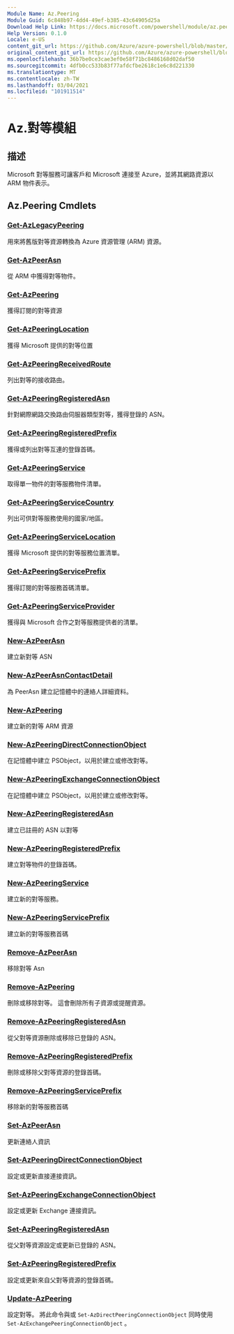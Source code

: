 ```yaml
---
Module Name: Az.Peering
Module Guid: 6c848b97-4dd4-49ef-b385-43c64905d25a
Download Help Link: https://docs.microsoft.com/powershell/module/az.peering.md
Help Version: 0.1.0
Locale: e-US
content_git_url: https://github.com/Azure/azure-powershell/blob/master/src/Peering/Peering/help/Az.Peering.md
original_content_git_url: https://github.com/Azure/azure-powershell/blob/master/src/Peering/Peering/help/Az.Peering.md
ms.openlocfilehash: 36b7be0ce3cae3ef0e58f71bc8486168d02daf50
ms.sourcegitcommit: 4dfb0cc533b83f77afdcfbe2618c1e6c8d221330
ms.translationtype: MT
ms.contentlocale: zh-TW
ms.lasthandoff: 03/04/2021
ms.locfileid: "101911514"
---
```

# Az.對等模組
## 描述
Microsoft 對等服務可讓客戶和 Microsoft 連接至 Azure，並將其網路資源以 ARM 物件表示。

## Az.Peering Cmdlets
### [Get-AzLegacyPeering](Get-AzLegacyPeering.md)
用來將舊版對等資源轉換為 Azure 資源管理 (ARM) 資源。 

### [Get-AzPeerAsn](Get-AzPeerAsn.md)
從 ARM 中獲得對等物件。

### [Get-AzPeering](Get-AzPeering.md)
獲得訂閱的對等資源

### [Get-AzPeeringLocation](Get-AzPeeringLocation.md)
獲得 Microsoft 提供的對等位置

### [Get-AzPeeringReceivedRoute](Get-AzPeeringReceivedRoute.md)
列出對等的接收路由。

### [Get-AzPeeringRegisteredAsn](Get-AzPeeringRegisteredAsn.md)
針對網際網路交換路由伺服器類型對等，獲得登錄的 ASN。

### [Get-AzPeeringRegisteredPrefix](Get-AzPeeringRegisteredPrefix.md)
獲得或列出對等互連的登錄首碼。

### [Get-AzPeeringService](Get-AzPeeringService.md)
取得單一物件的對等服務物件清單。

### [Get-AzPeeringServiceCountry](Get-AzPeeringServiceCountry.md)
列出可供對等服務使用的國家/地區。

### [Get-AzPeeringServiceLocation](Get-AzPeeringServiceLocation.md)
獲得 Microsoft 提供的對等服務位置清單。

### [Get-AzPeeringServicePrefix](Get-AzPeeringServicePrefix.md)
獲得訂閱的對等服務首碼清單。

### [Get-AzPeeringServiceProvider](Get-AzPeeringServiceProvider.md)
獲得與 Microsoft 合作之對等服務提供者的清單。

### [New-AzPeerAsn](New-AzPeerAsn.md)
建立新對等 ASN 

### [New-AzPeerAsnContactDetail](New-AzPeerAsnContactDetail.md)
為 PeerAsn 建立記憶體中的連絡人詳細資料。 

### [New-AzPeering](New-AzPeering.md)
建立新的對等 ARM 資源

### [New-AzPeeringDirectConnectionObject](New-AzPeeringDirectConnectionObject.md)
在記憶體中建立 PSObject，以用於建立或修改對等。

### [New-AzPeeringExchangeConnectionObject](New-AzPeeringExchangeConnectionObject.md)
在記憶體中建立 PSObject，以用於建立或修改對等。

### [New-AzPeeringRegisteredAsn](New-AzPeeringRegisteredAsn.md)
建立已註冊的 ASN 以對等

### [New-AzPeeringRegisteredPrefix](New-AzPeeringRegisteredPrefix.md)
建立對等物件的登錄首碼。

### [New-AzPeeringService](New-AzPeeringService.md)
建立新的對等服務。

### [New-AzPeeringServicePrefix](New-AzPeeringServicePrefix.md)
建立新的對等服務首碼

### [Remove-AzPeerAsn](Remove-AzPeerAsn.md)
移除對等 Asn

### [Remove-AzPeering](Remove-AzPeering.md)
刪除或移除對等。 這會刪除所有子資源或提醒資源。

### [Remove-AzPeeringRegisteredAsn](Remove-AzPeeringRegisteredAsn.md)
從父對等資源刪除或移除已登錄的 ASN。

### [Remove-AzPeeringRegisteredPrefix](Remove-AzPeeringRegisteredPrefix.md)
刪除或移除父對等資源的登錄首碼。

### [Remove-AzPeeringServicePrefix](Remove-AzPeeringServicePrefix.md)
移除新的對等服務首碼

### [Set-AzPeerAsn](Set-AzPeerAsn.md)
更新連絡人資訊

### [Set-AzPeeringDirectConnectionObject](Set-AzPeeringDirectConnectionObject.md)
設定或更新直接連接資訊。 

### [Set-AzPeeringExchangeConnectionObject](Set-AzPeeringExchangeConnectionObject.md)
設定或更新 Exchange 連接資訊。 

### [Set-AzPeeringRegisteredAsn](Set-AzPeeringRegisteredAsn.md)
從父對等資源設定或更新已登錄的 ASN。

### [Set-AzPeeringRegisteredPrefix](Set-AzPeeringRegisteredPrefix.md)
設定或更新來自父對等資源的登錄首碼。

### [Update-AzPeering](Update-AzPeering.md)
設定對等。 將此命令與或 `Set-AzDirectPeeringConnectionObject` 同時使用 `Set-AzExchangePeeringConnectionObject` 。

